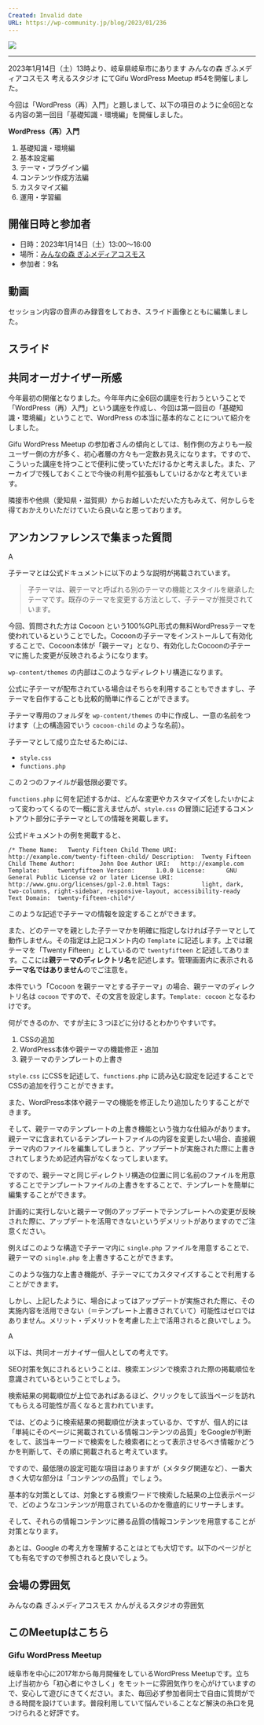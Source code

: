 ```yaml
---
Created: Invalid date
URL: https://wp-community.jp/blog/2023/01/236
---
```

[![](https://wp-community.jp/wp-content/uploads/2023/01/IMG_3608.jpg)](https://wp-community.jp/wp-content/uploads/2023/01/IMG_3608.jpg)

---

2023年1月14日（土）13時より、岐阜県岐阜市にあります みんなの森 ぎふメディアコスモス 考えるスタジオ にてGifu WordPress Meetup \#54を開催しました。

今回は「WordPress（再）入門」と題しまして、以下の項目のように全6回となる内容の第一回目「基礎知識・環境編」を開催しました。

**WordPress（再）入門**

1. 基礎知識・環境編
2. 基本設定編
3. テーマ・プラグイン編
4. コンテンツ作成方法編
5. カスタマイズ編
6. 運用・学習編

## 開催日時と参加者

- 日時：2023年1月14日（土）13:00〜16:00
- 場所：[みんなの森 ぎふメディアコスモス](https://g-mediacosmos.jp/)
- 参加者：9名

## 動画

セッション内容の音声のみ録音をしておき、スライド画像とともに編集しました。

## スライド

## 共同オーガナイザー所感

今年最初の開催となりました。今年年内に全6回の講座を行おうということで「WordPress（再）入門」という講座を作成し、今回は第一回目の「基礎知識・環境編」ということで、WordPress の本当に基本的なことについて紹介をしました。

Gifu WordPress Meetup の参加者さんの傾向としては、制作側の方よりも一般ユーザー側の方が多く、初心者層の方々も一定数お見えになります。ですので、こういった講座を持つことで便利に使っていただけるかと考えました。また、アーカイブで残しておくことで今後の利用や拡張もしていけるかなと考えています。

隣接市や他県（愛知県・滋賀県）からお越しいただいた方もみえて、何かしらを得ておかえりいただけていたら良いなと思っております。

## アンカンファレンスで集まった質問

A

子テーマとは公式ドキュメントに以下のような説明が掲載されています。

> 子テーマは、親テーマと呼ばれる別のテーマの機能とスタイルを継承したテーマです。既存のテーマを変更する方法として、子テーマが推奨されています。

今回、質問された方は Cocoon という100%GPL形式の無料WordPressテーマを使われているということでした。Cocoonの子テーマをインストールして有効化することで、Cocoon本体が「親テーマ」となり、有効化したCocoonの子テーマに施した変更が反映されるようになります。

`wp-content/themes` の内部はこのようなディレクトリ構造になります。

公式に子テーマが配布されている場合はそちらを利用することもできますし、子テーマを自作することも比較的簡単に作ることができます。

子テーマ専用のフォルダを `wp-content/themes` の中に作成し、一意の名前をつけます（上の構造図でいう `cocoon-child` のような名前）。

子テーマとして成り立たせるためには、

- `style.css`
- `functions.php`

この２つのファイルが最低限必要です。

`functions.php` に何を記述するかは、どんな変更やカスタマイズをしたいかによって変わってくるので一概に言えませんが、`style.css` の冒頭に記述するコメントアウト部分に子テーマとしての情報を掲載します。

公式ドキュメントの例を掲載すると、

```
/* Theme Name:   Twenty Fifteen Child Theme URI:    http://example.com/twenty-fifteen-child/ Description:  Twenty Fifteen Child Theme Author:       John Doe Author URI:   http://example.com Template:     twentyfifteen Version:      1.0.0 License:      GNU General Public License v2 or later License URI:  http://www.gnu.org/licenses/gpl-2.0.html Tags:         light, dark, two-columns, right-sidebar, responsive-layout, accessibility-ready Text Domain:  twenty-fifteen-child*/
```

このような記述で子テーマの情報を設定することができます。

また、どのテーマを親とした子テーマかを明確に指定しなければ子テーマとして動作しません。その指定は上記コメント内の `Template` に記述します。上では親テーマを「Twenty Fifteen」としているので `twentyfifteen` と記述してあります。ここには**親テーマのディレクトリ名**を記述します。管理画面内に表示される**テーマ名ではありません**のでご注意を。

本件でいう「Cocoon を親テーマとする子テーマ」の場合、親テーマのディレクトリ名は `cocoon` ですので、その文言を設定します。`Template: cocoon` となるわけです。

何ができるのか、ですが主に３つほどに分けるとわかりやすいです。

1. CSSの追加
2. WordPress本体や親テーマの機能修正・追加
3. 親テーマのテンプレートの上書き

`style.css` にCSSを記述して、`functions.php` に読み込む設定を記述することでCSSの追加を行うことができます。

また、WordPress本体や親テーマの機能を修正したり追加したりすることができます。

そして、親テーマのテンプレートの上書き機能という強力な仕組みがあります。親テーマに含まれているテンプレートファイルの内容を変更したい場合、直接親テーマ内のファイルを編集してしまうと、アップデートが実施された際に上書きされてしまうため記述内容がなくなってしまいます。

ですので、親テーマと同じディレクトリ構造の位置に同じ名前のファイルを用意することでテンプレートファイルの上書きをすることで、テンプレートを簡単に編集することができます。

計画的に実行しないと親テーマ側のアップデートでテンプレートへの変更が反映された際に、アップデートを活用できないというデメリットがありますのでご注意ください。

例えばこのような構造で子テーマ内に `single.php` ファイルを用意することで、親テーマの `single.php` を上書きすることができます。

このような強力な上書き機能が、子テーマにてカスタマイズすることで利用することができます。

しかし、上記したように、場合によってはアップデートが実施された際に、その実施内容を活用できない（＝テンプレート上書きされていて）可能性はゼロではありません。メリット・デメリットを考慮した上で活用されると良いでしょう。

A

以下は、共同オーガナイザー個人としての考えです。

SEO対策を気にされるということは、検索エンジンで検索された際の掲載順位を意識されているということでしょう。

検索結果の掲載順位が上位であればあるほど、クリックをして該当ページを訪れてもらえる可能性が高くなると言われています。

では、どのように検索結果の掲載順位が決まっているか、ですが、個人的には「単純にそのページに掲載されている情報コンテンツの品質」をGoogleが判断をして、該当キーワードで検索をした検索者にとって表示させるべき情報かどうかを判断して、その順に掲載されると考えています。

ですので、最低限の設定可能な項目はありますが（メタタグ関連など）、一番大きく大切な部分は「コンテンツの品質」でしょう。

基本的な対策としては、対象とする検索ワードで検索した結果の上位表示ページで、どのようなコンテンツが用意されているのかを徹底的にリサーチします。

そして、それらの情報コンテンツに勝る品質の情報コンテンツを用意することが対策となります。

あとは、Google の考え方を理解することはとても大切です。以下のページがとても有名ですので参照されると良いでしょう。

## 会場の雰囲気

みんなの森 ぎふメディアコスモス かんがえるスタジオの雰囲気

## このMeetupはこちら

### Gifu WordPress Meetup

岐阜市を中心に2017年から毎月開催をしているWordPress Meetupです。立ち上げ当初から「初心者にやさしく」をモットーに雰囲気作りを心がけていますので、安心して遊びにきてください。また、毎回必ず参加者同士で自由に質問ができる時間を設けています。普段利用していて悩んでいることなど解決の糸口を見つけられると好評です。
